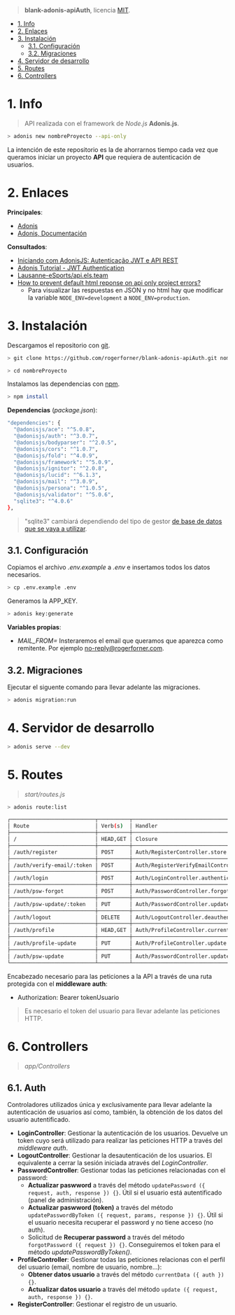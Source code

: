 > **blank-adonis-apiAuth**, licencia [MIT](https://github.com/rogerforner/blank-adonis-apiAuth/blob/master/LICENCE.md).

- [1. Info](#1-info)
- [2. Enlaces](#2-enlaces)
- [3. Instalación](#3-instalación)
  - [3.1. Configuración](#31-configuración)
  - [3.2. Migraciones](#32-migraciones)
- [4. Servidor de desarrollo](#4-servidor-de-desarrollo)
- [5. Routes](#5-routes)
- [6. Controllers](#5-controllers)

# 1. Info

> API realizada con el framework de _Node.js_ **Adonis.js**.

```bash
> adonis new nombreProyecto --api-only
```

La intención de este repositorio es la de ahorrarnos tiempo cada vez que queramos iniciar un proyecto **API** que requiera de autenticación de usuarios.

# 2. Enlaces

**Principales**:

- [Adonis](https://adonisjs.com/)
- [Adonis, Documentación](https://adonisjs.com/docs/4.1/installation)

**Consultados**:

- [Iniciando com AdonisJS: Autenticação JWT e API REST](https://blog.rocketseat.com.br/adonis-auth-jwt-api-rest/)
- [Adonis Tutorial - JWT Authentication](https://www.techiediaries.com/adonis-jwt-authentication/)
- [Lausanne-eSports/api.els.team](https://github.com/Lausanne-eSports/api.els.team)
- [How to prevent default html reponse on api only project errors?](https://github.com/adonisjs/adonis-framework/issues/919)
  - Para visualizar las respuestas en JSON y no html hay que modificar la variable `NODE_ENV=development` a `NODE_ENV=production`.

# 3. Instalación

Descargamos el repositorio con [git](https://git-scm.com/).

```bash
> git clone https://github.com/rogerforner/blank-adonis-apiAuth.git nombreProyecto

> cd nombreProyecto
```

Instalamos las dependencias con [npm](https://www.npmjs.com/).

```bash
> npm install
```

**Dependencias** (_package.json_):

```bash
"dependencies": {
  "@adonisjs/ace": "^5.0.8",
  "@adonisjs/auth": "^3.0.7",
  "@adonisjs/bodyparser": "^2.0.5",
  "@adonisjs/cors": "^1.0.7",
  "@adonisjs/fold": "^4.0.9",
  "@adonisjs/framework": "^5.0.9",
  "@adonisjs/ignitor": "^2.0.8",
  "@adonisjs/lucid": "^6.1.3",
  "@adonisjs/mail": "^3.0.9",
  "@adonisjs/persona": "^1.0.5",
  "@adonisjs/validator": "^5.0.6",
  "sqlite3": "^4.0.6"
},
```

> "sqlite3" cambiará dependiendo del tipo de gestor [de base de datos que se vaya a utilizar](https://adonisjs.com/docs/4.1/database).

## 3.1. Configuración

Copiamos el archivo _.env.example_ a _.env_ e insertamos todos los datos necesarios.

```bash
> cp .env.example .env
```

Generamos la APP_KEY.

```bash
> adonis key:generate
```

**Variables propias**:

- *MAIL_FROM=* Insteraremos el email que queramos que aparezca como remitente. Por ejemplo no-reply@rogerforner.com.

## 3.2. Migraciones

Ejecutar el siguente comando para llevar adelante las migraciones.

```bash
> adonis migration:run
```

# 4. Servidor de desarrollo

```bash
> adonis serve --dev
```

# 5. Routes

> _start/routes.js_

```bash
> adonis route:list

┌───────────────────────────┬──────────┬───────────────────────────────────────────────┬────────────────────────┬──────────────────────┬────────┐
│ Route                     │ Verb(s)  │ Handler                                       │ Middleware             │ Name                 │ Domain │
├───────────────────────────┼──────────┼───────────────────────────────────────────────┼────────────────────────┼──────────────────────┼────────┤
│ /                         │ HEAD,GET │ Closure                                       │                        │ /                    │        │
├───────────────────────────┼──────────┼───────────────────────────────────────────────┼────────────────────────┼──────────────────────┼────────┤
│ /auth/register            │ POST     │ Auth/RegisterController.store                 │ av:AuthRegister        │ /register            │        │
├───────────────────────────┼──────────┼───────────────────────────────────────────────┼────────────────────────┼──────────────────────┼────────┤
│ /auth/verify-email/:token │ POST     │ Auth/RegisterVerifyEmailController.validate   │                        │ /verify-email/:token │        │
├───────────────────────────┼──────────┼───────────────────────────────────────────────┼────────────────────────┼──────────────────────┼────────┤
│ /auth/login               │ POST     │ Auth/LoginController.authenticate             │ av:AuthLogin           │ /login               │        │
├───────────────────────────┼──────────┼───────────────────────────────────────────────┼────────────────────────┼──────────────────────┼────────┤
│ /auth/psw-forgot          │ POST     │ Auth/PasswordController.forgotPassword        │                        │ /psw-forgot          │        │
├───────────────────────────┼──────────┼───────────────────────────────────────────────┼────────────────────────┼──────────────────────┼────────┤
│ /auth/psw-update/:token   │ PUT      │ Auth/PasswordController.updatePasswordByToken │ av:AuthPasswordByToken │ /psw-update/:token   │        │
├───────────────────────────┼──────────┼───────────────────────────────────────────────┼────────────────────────┼──────────────────────┼────────┤
│ /auth/logout              │ DELETE   │ Auth/LogoutController.deauthenticate          │ auth                   │ /logout              │        │
├───────────────────────────┼──────────┼───────────────────────────────────────────────┼────────────────────────┼──────────────────────┼────────┤
│ /auth/profile             │ HEAD,GET │ Auth/ProfileController.currentData            │ auth                   │ /profile             │        │
├───────────────────────────┼──────────┼───────────────────────────────────────────────┼────────────────────────┼──────────────────────┼────────┤
│ /auth/profile-update      │ PUT      │ Auth/ProfileController.update                 │ auth,av:AuthProfile    │ /profile-update      │        │
├───────────────────────────┼──────────┼───────────────────────────────────────────────┼────────────────────────┼──────────────────────┼────────┤
│ /auth/psw-update          │ PUT      │ Auth/PasswordController.updatePassword        │ auth,av:AuthPassword   │ /psw-update          │        │
└───────────────────────────┴──────────┴───────────────────────────────────────────────┴────────────────────────┴──────────────────────┴────────┘
```

Encabezado necesario para las peticiones a la API a través de una ruta protegida con el **middleware auth**:

- Authorization: Bearer tokenUsuario

> Es necesario el token del usuario para llevar adelante las peticiones HTTP.

# 6. Controllers

> _app/Controllers_

## 6.1. Auth

Controladores utilizados única y exclusivamente para llevar adelante la autenticación de usuarios así como, también, la obtención de los datos del usuario autentificado.

- **LoginController**: Gestionar la autenticación de los usuarios. Devuelve un token cuyo será utilizado para realizar las peticiones HTTP a través del _middleware auth_.
- **LogoutController**: Gestionar la desautenticación de los usuarios. El equivalente a cerrar la sesión iniciada através del _LoginController_.
- **PasswordController**: Gestionar todas las peticiones relacionadas con el password:
  - **Actualizar paswword** a través del método `updatePassword ({ request, auth, response }) {}`. Útil si el usuario está autentificado (panel de administración).
  - **Actualizar paswword (token)** a través del método `updatePasswordByToken ({ request, params, response }) {}`. Útil si el usuario necesita recuperar el password y no tiene acceso (no auth).
  - Solicitud de **Recuperar password** a través del método `forgotPassword ({ request }) {}`. Conseguiremos el token para el método _updatePasswordByToken()_.
- **ProfileController**: Gestionar todas las peticiones relacionas con el perfil del usuario (email, nombre de usuario, nombre...):
  - **Obtener datos usuario** a través del método `currentData ({ auth }) {}`.
  - **Actualizar datos usuario** a través del método `update ({ request, auth, response }) {}`.
- **RegisterController**: Gestionar el registro de un usuario.
